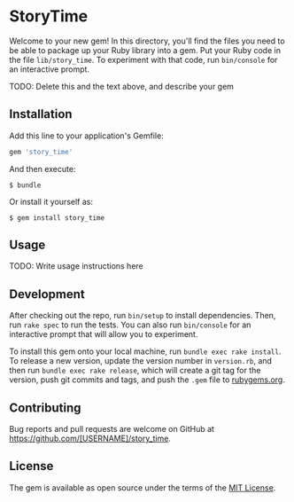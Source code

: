 # StoryTime

Welcome to your new gem! In this directory, you'll find the files you need to be able to package up your Ruby library into a gem. Put your Ruby code in the file `lib/story_time`. To experiment with that code, run `bin/console` for an interactive prompt.

TODO: Delete this and the text above, and describe your gem

## Installation

Add this line to your application's Gemfile:

```ruby
gem 'story_time'
```

And then execute:

    $ bundle

Or install it yourself as:

    $ gem install story_time

## Usage

TODO: Write usage instructions here

## Development

After checking out the repo, run `bin/setup` to install dependencies. Then, run `rake spec` to run the tests. You can also run `bin/console` for an interactive prompt that will allow you to experiment.

To install this gem onto your local machine, run `bundle exec rake install`. To release a new version, update the version number in `version.rb`, and then run `bundle exec rake release`, which will create a git tag for the version, push git commits and tags, and push the `.gem` file to [rubygems.org](https://rubygems.org).

## Contributing

Bug reports and pull requests are welcome on GitHub at https://github.com/[USERNAME]/story_time.


## License

The gem is available as open source under the terms of the [MIT License](http://opensource.org/licenses/MIT).

